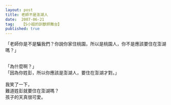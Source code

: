 ```yaml
---
layout: post
title: 老師不是澎湖人
date:  2007-06-21
tag:   【S小姐的訓獸師舞台】
published: true 
---
```

<p>「老師你是不是騙我們？你說你家住桃園，所以是桃園人，你不是應該要住在澎湖嗎？」</p>

<p><br>
「為什麼啊？」<br>
「因為你姓彭，所以你應該是澎湖人，要住在澎湖才對。」<br>
<br>
我笑了一下，<br>
難道姓彭就要住在澎湖嗎？<br>
孩子的天真很可愛。</p>


